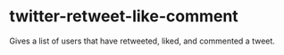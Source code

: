 # twitter-retweet-like-comment
Gives a list of users that have retweeted, liked, and commented a tweet.
